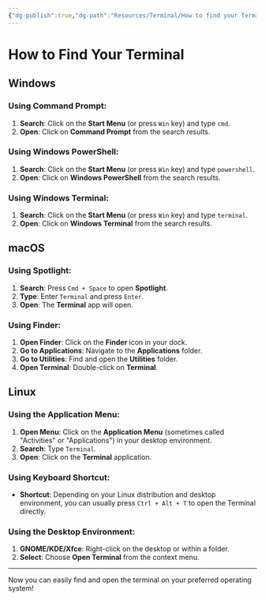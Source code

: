 ```yaml
---
{"dg-publish":true,"dg-path":"Resources/Terminal/How to find your Terminal.md","permalink":"/resources/terminal/how-to-find-your-terminal/","created":"2024-09-01T14:28:32.440-07:00","updated":"2024-09-01T14:28:32.440-07:00"}
---
```


# How to Find Your Terminal

## Windows

### Using Command Prompt:
1. **Search**: Click on the **Start Menu** (or press `Win` key) and type `cmd`.
2. **Open**: Click on **Command Prompt** from the search results.

### Using Windows PowerShell:
1. **Search**: Click on the **Start Menu** (or press `Win` key) and type `powershell`.
2. **Open**: Click on **Windows PowerShell** from the search results.

### Using Windows Terminal:
1. **Search**: Click on the **Start Menu** (or press `Win` key) and type `terminal`.
2. **Open**: Click on **Windows Terminal** from the search results.

## macOS

### Using Spotlight:
1. **Search**: Press `Cmd + Space` to open **Spotlight**.
2. **Type**: Enter `Terminal` and press `Enter`.
3. **Open**: The **Terminal** app will open.

### Using Finder:
1. **Open Finder**: Click on the **Finder** icon in your dock.
2. **Go to Applications**: Navigate to the **Applications** folder.
3. **Go to Utilities**: Find and open the **Utilities** folder.
4. **Open Terminal**: Double-click on **Terminal**.

## Linux

### Using the Application Menu:
1. **Open Menu**: Click on the **Application Menu** (sometimes called "Activities" or "Applications") in your desktop environment.
2. **Search**: Type `Terminal`.
3. **Open**: Click on the **Terminal** application.

### Using Keyboard Shortcut:
- **Shortcut**: Depending on your Linux distribution and desktop environment, you can usually press `Ctrl + Alt + T` to open the Terminal directly.

### Using the Desktop Environment:
1. **GNOME/KDE/Xfce**: Right-click on the desktop or within a folder.
2. **Select**: Choose **Open Terminal** from the context menu.

---

Now you can easily find and open the terminal on your preferred operating system!